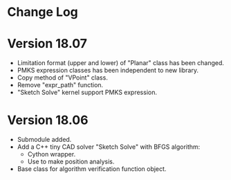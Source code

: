 Change Log
===

Version 18.07
===

+ Limitation format (upper and lower) of "Planar" class has been changed.
+ PMKS expression classes has been independent to new library.
+ Copy method of "VPoint" class.
+ Remove "expr_path" function.
+ "Sketch Solve" kernel support PMKS expression.

Version 18.06
===

+ Submodule added.
+ Add a C++ tiny CAD solver "Sketch Solve" with BFGS algorithm:
    + Cython wrapper.
    + Use to make position analysis.
+ Base class for algorithm verification function object.
